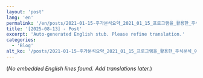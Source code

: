```yaml
---
layout: 'post'
lang: 'en'
permalink: '/en/posts/2021-01-15-주가분석요약_2021_01_15_프로그램을_활용한_주식분석_예상결과_16_39_45/'
title: '[2025-08-13] - Post'
excerpt: 'Auto-generated English stub. Please refine translation.'
categories:
  - 'Blog'
alt_ko: '/posts/2021-01-15-주가분석요약_2021_01_15_프로그램을_활용한_주식분석_예상결과_16_39_45/'
---
```


(*No embedded English lines found. Add translations later.*)
